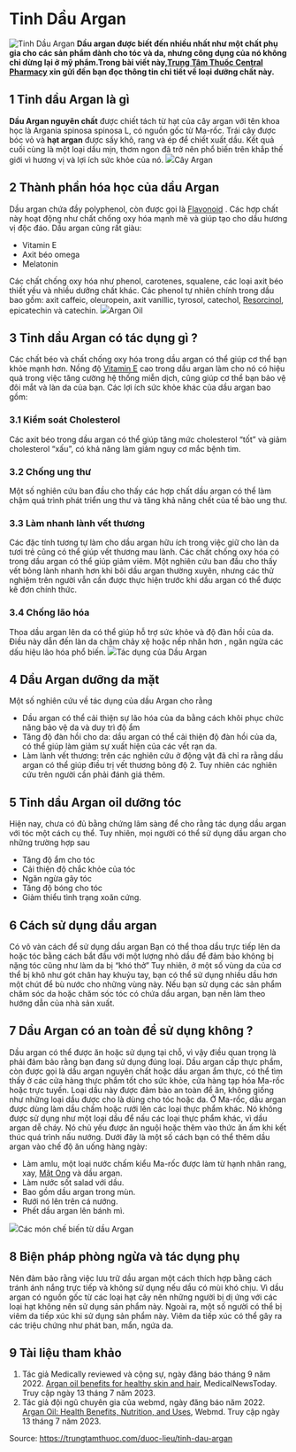 # Tinh Dầu Argan

![Tinh Dầu Argan](https://trungtamthuoc.com/images/others/dau-argan-6-4648.jpg)
**Dầu argan được biết đến nhiều nhất như một chất phụ gia cho các sản phẩm dành cho tóc và da, nhưng công dụng của nó không chỉ dừng lại ở mỹ phẩm.Trong bài viết này,[Trung Tâm Thuốc Central Pharmacy](https://trungtamthuoc.com/ "Trung Tâm Thuốc Central Pharmacy") xin gửi đến bạn đọc thông tin chi tiết về loại dưỡng chất này.**
##  1 Tinh dầu Argan là gì
**Dầu Argan nguyên chất** được chiết tách từ hạt của cây argan với tên khoa học là Argania spinosa spinosa L, có nguồn gốc từ Ma-rốc. Trái cây được bóc vỏ và **hạt argan** được sấy khô, rang và ép để chiết xuất dầu. Kết quả cuối cùng là một loại dầu mịn, thơm ngon đã trở nên phổ biến trên khắp thế giới vì hương vị và lợi ích sức khỏe của nó. 
![](https://trungtamthuoc.com/images/item/dau-argan-5.jpg)Cây Argan
##  2 Thành phần hóa học của dầu Argan
Dầu argan chứa đầy polyphenol, còn được gọi là [Flavonoid](https://trungtamthuoc.com/hoat-chat/flavonoid "Flavonoid") . Các hợp chất này hoạt động như chất chống oxy hóa mạnh mẽ và giúp tạo cho dầu hương vị độc đáo.
Dầu argan cũng rất giàu:
  * Vitamin E
  * Axit béo omega
  * Melatonin


Các chất chống oxy hóa như phenol, carotenes, squalene, các loại axit béo thiết yếu và nhiều dưỡng chất khác. Các phenol tự nhiên chính trong dầu bao gồm: axit caffeic, oleuropein, axit vanillic, tyrosol, catechol, [Resorcinol](https://trungtamthuoc.com/hoat-chat/resorcinol "Resorcinol"), epicatechin và catechin.
![](https://trungtamthuoc.com/images/item/dau-argan-4.jpg)Argan Oil
##  3 Tinh dầu Argan có tác dụng gì ?
Các chất béo và chất chống oxy hóa trong dầu argan có thể giúp cơ thể bạn khỏe mạnh hơn.
Nồng độ [Vitamin E](https://trungtamthuoc.com/hoat-chat/vitamin-e "Vitamin E") cao trong dầu argan làm cho nó có hiệu quả trong việc tăng cường hệ thống miễn dịch, cũng giúp cơ thể bạn bảo vệ đôi mắt và làn da của bạn.
Các lợi ích sức khỏe khác của dầu argan bao gồm:
### 3.1 Kiểm soát Cholesterol
Các axit béo trong dầu argan có thể giúp tăng mức cholesterol “tốt” và giảm cholesterol “xấu”, có khả năng làm giảm nguy cơ mắc bệnh tim.
### 3.2 Chống ung thư
Một số nghiên cứu ban đầu cho thấy các hợp chất dầu argan có thể làm chậm quá trình phát triển ung thư và tăng khả năng chết của tế bào ung thư.
### 3.3 Làm nhanh lành vết thương
Các đặc tính tương tự làm cho dầu argan hữu ích trong việc giữ cho làn da tươi trẻ cũng có thể giúp vết thương mau lành. Các chất chống oxy hóa có trong dầu argan có thể giúp giảm viêm. Một nghiên cứu ban đầu cho thấy vết bỏng lành nhanh hơn khi bôi dầu argan thường xuyên, nhưng các thử nghiệm trên người vẫn cần được thực hiện trước khi dầu argan có thể được kê đơn chính thức.
### 3.4 Chống lão hóa
Thoa dầu argan lên da có thể giúp hỗ trợ sức khỏe và độ đàn hồi của da. Điều này dẫn đến làn da chậm chảy xệ hoặc nếp nhăn hơn , ngăn ngừa các dấu hiệu lão hóa phổ biến.
![](https://trungtamthuoc.com/images/item/dau-argan-3.jpg)Tác dụng của Dầu Argan
##  4 Dầu Argan dưỡng da mặt
Một số nghiên cứu về tác dụng của dầu Argan cho rằng
  * Dầu argan có thể cải thiện sự lão hóa của da bằng cách khôi phục chức năng bảo vệ da và duy trì độ ẩm
  * Tăng độ đàn hồi cho da: dầu argan có thể cải thiện độ đàn hồi của da, có thể giúp làm giảm sự xuất hiện của các vết rạn da.
  * Làm lành vết thương: trên các nghiên cứu ở động vật đã chỉ ra rằng dầu argan có thể giúp điều trị vết thương bỏng độ 2. Tuy nhiên các nghiên cứu trên người cần phải đánh giá thêm.


##  5 Tinh dầu Argan oil dưỡng tóc
Hiện nay, chưa có đủ bằng chứng lâm sàng để cho rằng tác dụng dầu argan với tóc một cách cụ thể. 
Tuy nhiên, mọi người có thể sử dụng dầu argan cho những trường hợp sau
  * Tăng độ ẩm cho tóc
  * Cải thiện độ chắc khỏe của tóc
  * Ngăn ngừa gãy tóc
  * Tăng độ bóng cho tóc
  * Giảm thiểu tình trạng xoăn cứng.


##  6 Cách sử dụng dầu argan
Có vô vàn cách để sử dụng dầu argan
Bạn có thể thoa dầu trực tiếp lên da hoặc tóc bằng cách bắt đầu với một lượng nhỏ dầu để đảm bảo không bị nặng tóc cũng như làm da bị “khó thở”
Tuy nhiên, ở một số vùng da của cơ thể bị khô như gót chân hay khuỷu tay, bạn có thể sử dụng nhiều dầu hơn một chút để bù nước cho những vùng này.
Nếu bạn sử dụng các sản phẩm chăm sóc da hoặc chăm sóc tóc có chứa dầu argan, bạn nên làm theo hướng dẫn của nhà sản xuất.
##  7 Dầu Argan có an toàn để sử dụng không ?
Dầu argan có thể được ăn hoặc sử dụng tại chỗ, vì vậy điều quan trọng là phải đảm bảo rằng bạn đang sử dụng đúng loại.
Dầu argan cấp thực phẩm, còn được gọi là dầu argan nguyên chất hoặc dầu argan ẩm thực, có thể tìm thấy ở các cửa hàng thực phẩm tốt cho sức khỏe, cửa hàng tạp hóa Ma-rốc hoặc trực tuyến. Loại dầu này được đảm bảo an toàn để ăn, không giống như những loại dầu được cho là dùng cho tóc hoặc da.
Ở Ma-rốc, dầu argan được dùng làm dầu chấm hoặc rưới lên các loại thực phẩm khác. Nó không được sử dụng như một loại dầu để nấu các loại thực phẩm khác, vì dầu argan dễ cháy. Nó chủ yếu được ăn nguội hoặc thêm vào thức ăn ấm khi kết thúc quá trình nấu nướng.
Dưới đây là một số cách bạn có thể thêm dầu argan vào chế độ ăn uống hàng ngày:
  * Làm amlu, một loại nước chấm kiểu Ma-rốc được làm từ hạnh nhân rang, xay, [Mật Ong](https://trungtamthuoc.com/hoat-chat/mat-ong "Mật Ong") và dầu argan.
  * Làm nước sốt salad với dầu.
  * Bao gồm dầu argan trong mùn.
  * Rưới nó lên trên cá nướng.
  * Phết dầu argan lên bánh mì.


![](https://trungtamthuoc.com/images/item/dau-argan-1.jpg)Các món chế biến từ dầu Argan
##  8 Biện pháp phòng ngừa và tác dụng phụ
Nên đảm bảo rằng việc lưu trữ dầu argan một cách thích hợp bằng cách tránh ánh nắng trực tiếp và không sử dụng nếu dầu có mùi khó chịu.
Vì dầu argan có nguồn gốc từ các loại hạt cây nên những người bị dị ứng với các loại hạt không nên sử dụng sản phẩm này. Ngoài ra, một số người có thể bị viêm da tiếp xúc khi sử dụng sản phẩm này. Viêm da tiếp xúc có thể gây ra các triệu chứng như phát ban, mẩn, ngứa da.
##  9 Tài liệu tham khảo
  1. Tác giả Medically reviewed và cộng sự, ngày đăng báo tháng 9 năm 2022. [Argan oil benefits for healthy skin and hair](https://www.medicalnewstoday.com/articles/argan-oil-benefits), MedicalNewsToday. Truy cập ngày 13 tháng 7 năm 2023.
  2. Tác giả đội ngũ chuyên gia của webmd, ngày đăng báo năm 2022. [Argan Oil: Health Benefits, Nutrition, and Uses](https://www.webmd.com/diet/health-benefits-argan-oil), Webmd. Truy cập ngày 13 tháng 7 năm 2023.




Source: https://trungtamthuoc.com/duoc-lieu/tinh-dau-argan